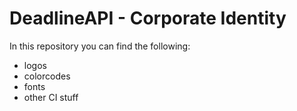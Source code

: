 # DeadlineAPI - Corporate Identity

In this repository you can find the following:
+ logos
+ colorcodes
+ fonts
+ other CI stuff


